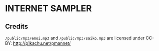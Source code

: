 # INTERNET SAMPLER

## Credits

`/public/mp3/emoi.mp3` and `/public/mp3/saiko.mp3` are licensed under CC-BY: http://p1kachu.net/pmannet/

